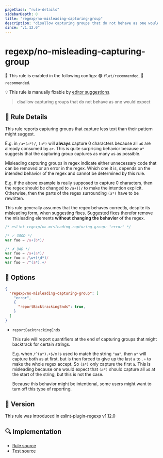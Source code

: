 ```yaml
---
pageClass: "rule-details"
sidebarDepth: 0
title: "regexp/no-misleading-capturing-group"
description: "disallow capturing groups that do not behave as one would expect"
since: "v1.12.0"
---
```

# regexp/no-misleading-capturing-group

💼 This rule is enabled in the following configs: 🟢 `flat/recommended`, 🔵 `recommended`.

💡 This rule is manually fixable by [editor suggestions](https://eslint.org/docs/latest/use/core-concepts#rule-suggestions).

<!-- end auto-generated rule header -->

> disallow capturing groups that do not behave as one would expect

## :book: Rule Details

This rule reports capturing groups that capture less text than their pattern might suggest.

E.g. in `/a+(a*)/`, `(a*)` will **always** capture 0 characters because all `a`s are already consumed by `a+`. This is quite surprising behavior because `a*` suggests that the capturing group captures as many `a`s as possible.

Misleading capturing groups in regex indicate either unnecessary code that can be removed or an error in the regex. Which one it is, depends on the intended behavior of the regex and cannot be determined by this rule.

E.g. if the above example is really supposed to capture 0 characters, then the regex should be changed to `/a+()/` to make the intention explicit. Otherwise, then the parts of the regex surrounding `(a*)` have to be rewritten.

This rule generally assumes that the regex behaves correctly, despite its misleading form, when suggesting fixes. Suggested fixes therefor remove the misleading elements **without changing the behavior** of the regex.

<eslint-code-block>

```js
/* eslint regexp/no-misleading-capturing-group: "error" */

/* ✓ GOOD */
var foo = /a+(b*)/

/* ✗ BAD */
var foo = /a+(a*)/
var foo = /\w+(\d*)/
var foo = /^(a*).+/
```

</eslint-code-block>

## :wrench: Options

```json
{
  "regexp/no-misleading-capturing-group": [
    "error",
    {
      "reportBacktrackingEnds": true,
    }
  ]
}
```

- `reportBacktrackingEnds`

  This rule will report quantifiers at the end of capturing groups that might backtrack for certain strings.

  E.g. when `/^(a*).+$/m` is used to match the string `"aa"`, then `a*` will capture both `a`s at first, but is then forced to give up the last `a` to `.+` to make the whole regex accept. So `(a*)` only capture the first `a`. This is misleading because one would expect that `(a*)` should capture all `a`s at the start of the string, but this is not the case.

  Because this behavior might be intentional, some users might want to turn off this type of reporting.

## :rocket: Version

This rule was introduced in eslint-plugin-regexp v1.12.0

## :mag: Implementation

- [Rule source](https://github.com/ota-meshi/eslint-plugin-regexp/blob/master/lib/rules/no-misleading-capturing-group.ts)
- [Test source](https://github.com/ota-meshi/eslint-plugin-regexp/blob/master/tests/lib/rules/no-misleading-capturing-group.ts)
